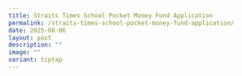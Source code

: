```yaml
---
title: Straits Times School Pocket Money Fund Application
permalink: /straits-times-school-pocket-money-fund-application/
date: 2025-08-06
layout: post
description: ""
image: ""
variant: tiptap
---
```

